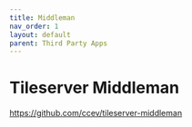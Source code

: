 ```yaml
---
title: Middleman
nav_order: 1
layout: default
parent: Third Party Apps
---
```


# Tileserver Middleman

https://github.com/ccev/tileserver-middleman

